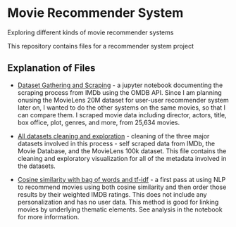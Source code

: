 # Movie Recommender System
Exploring different kinds of movie recommender systems

This repository contains files for a recommender system project

## Explanation of Files

* [Dataset Gathering and Scraping](https://github.com/ecbenezra/recommender-system/blob/master/dataset-compiling-scraping.ipynb) - a jupyter notebook documenting the scraping process from IMDb using the OMDB API. Since I am planning onusing the MovieLens 20M dataset for user-user recommender system later on, I wanted to do the other systems on the same movies, so that I can compare them. I scraped movie data including director, actors, title, box office, plot, genres, and more, from 25,634 movies.

* [All datasets cleaning and exploration](https://github.com/ecbenezra/recommender-system/blob/master/all-datasets-cleaning-exploration.ipynb) - cleaning of the three major datasets involved in this process - self scraped data from IMDb, the Movie Database, and the MovieLens 100k dataset. This file contains the cleaning and exploratory visualization for all of the metadata involved in the datasets.

* [Cosine similarity with bag of words and tf-idf](https://github.com/ecbenezra/recommender-system/blob/master/Cosine-similarity-with-NLP-bow.ipynb) - a first pass at using NLP to recommend movies using both cosine similarity and then order those results by their weighted IMDB ratings. This does not include any personalization and has no user data. This method is good for linking movies by underlying thematic elements. See analysis in the notebook for more information.
